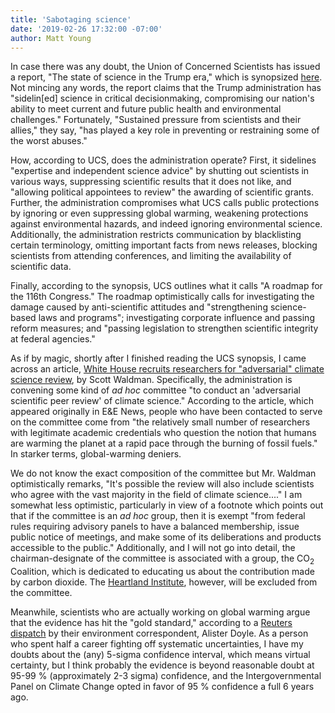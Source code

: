 ```yaml
---
title: 'Sabotaging science'
date: '2019-02-26 17:32:00 -07:00' 
author: Matt Young 
---
```

In case there was any doubt, the Union of Concerned Scientists has issued a report, "The state of science in the Trump era," which is synopsized <a href="https://www.ucsusa.org/center-science-and-democracy/state-of-science-trump-era">here</a>. Not mincing any words, the report claims that the Trump administration has "sidelin[ed] science in critical decisionmaking, compromising our nation's ability to meet current and future public health and environmental challenges." Fortunately, "Sustained pressure from scientists and their allies," they say, "has played a key role in preventing or restraining some of the worst abuses."

How, according to UCS, does the administration operate? First, it sidelines "expertise and independent science advice" by shutting out scientists in various ways, suppressing scientific results that it does not like, and "allowing political appointees to review" the awarding of scientific grants. Further, the administration compromises what UCS calls public protections by ignoring or even suppressing global warming, weakening protections against environmental hazards, and indeed ignoring environmental science. Additionally, the administration restricts communication by blacklisting certain terminology, omitting important facts from news releases, blocking scientists from attending conferences, and limiting the availability of scientific data.

<!--more-->

Finally, according to the synopsis, UCS outlines what it calls "A roadmap for the 116th Congress." The roadmap optimistically calls for investigating the damage caused by anti-scientific attitudes and "strengthening science-based laws and programs"; investigating corporate influence and passing reform measures; and "passing legislation to strengthen scientific integrity at federal agencies."

As if by magic, shortly after I finished reading the UCS synopsis, I came across an article,   <a href="https://www.sciencemag.org/news/2019/02/white-house-recruits-researchers-adversarial-climate-science-review">White House recruits researchers for "adversarial" climate science review</a>, by Scott Waldman. Specifically, the administration is convening some kind of <i>ad hoc</i> committee "to conduct an 'adversarial scientific peer review' of climate science." According to the article, which appeared originally in E&E News, people who have been contacted to serve on the committee come from "the relatively small number of researchers with legitimate academic credentials who question the notion that humans are warming the planet at a rapid pace through the burning of fossil fuels." In starker terms, global-warming deniers. 

We do not know the exact composition of the committee but Mr. Waldman optimistically remarks, "It's possible the review will also include scientists who agree with the vast majority in the field of climate science...." I am somewhat less optimistic, particularly in view of a footnote which points out that if the committee is an <i>ad hoc</i> group, then it is exempt "from federal rules requiring advisory panels to have a balanced membership, issue public notice of meetings, and make some of its deliberations and products accessible to the public." Additionally, and I will not go into detail, the chairman-designate of the committee is associated with a group, the CO<sub>2</sub> Coalition, which is dedicated to educating us about the contribution made by carbon dioxide. The <a href="https://pandasthumb.org/archives/2017/12/teacher-friendly-guide.html">Heartland Institute</a>, however, will be excluded from the committee.

Meanwhile, scientists who are actually working on global warming argue that the evidence has hit the "gold standard," according to a <a href="https://www.reuters.com/article/us-climatechange-temperatures/evidence-for-man-made-global-warming-hits-gold-standard-scientists-idUSKCN1QE1ZU">Reuters dispatch</a> by their environment correspondent, Alister Doyle. As a person who spent half a career fighting off systematic uncertainties, I have my doubts about the (any) 5-sigma confidence interval, which means virtual certainty, but I think probably the evidence is beyond reasonable doubt at 95-99&nbsp;% (approximately 2-3 sigma) confidence, and the Intergovernmental Panel on Climate Change opted in favor of 95&nbsp;% confidence a full 6 years ago.
